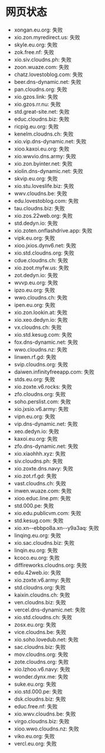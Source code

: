 # 网页状态
- xongan.eu.org: 失败
- xio.zon.myredirect.us: 失败
- skyle.eu.org: 失败
- zok.free.nf: 失败
- xio.siv.cloudns.ph: 失败
- zoon.wuaze.com: 失败
- chatz.lovestoblog.com: 失败
- beer.dns-dynamic.net: 失败
- pan.cloudns.org: 失败
- xio.gzos.link: 失败
- xio.gzos.rr.nu: 失败
- std.great-site.net: 失败
- educ.cloudns.biz: 失败
- ricpig.eu.org: 失败
- kenelm.cloudns.ch: 失败
- xio.vip.dns-dynamic.net: 失败
- xioo.kaxoi.eu.org: 失败
- xio.wwvio.dns.army: 失败
- xio.zon.byinter.net: 失败
- xiolin.dns-dynamic.net: 失败
- skvip.eu.org: 失败
- xio.stu.loveslife.biz: 失败
- wwv.cloudns.be: 失败
- edu.lovestoblog.com: 失败
- tau.cloudns.biz: 失败
- xio.zos.22web.org: 失败
- std.dedyn.io: 失败
- xio.zoten.onflashdrive.app: 失败
- vipk.eu.org: 失败
- xioo.jxios.dynv6.net: 失败
- xio.std.cloudns.org: 失败
- cdue.cloudns.ch: 失败
- xio.zoot.myfw.us: 失败
- zot.dedyn.io: 失败
- wvvp.eu.org: 失败
- ipzo.eu.org: 失败
- wwo.cloudns.ch: 失败
- ipen.eu.org: 失败
- xio.zon.lookin.at: 失败
- xio.xeo.dedyn.io: 失败
- vx.cloudns.ch: 失败
- xio.std.kesug.com: 失败
- fox.dns-dynamic.net: 失败
- wwo.cloudns.nz: 失败
- linwen.rf.gd: 失败
- svip.cloudns.org: 失败
- daiwen.infinityfreeapp.com: 失败
- stds.eu.org: 失败
- xio.zoxte.v6.rocks: 失败
- zfo.cloudns.org: 失败
- soho.perslist.com: 失败
- xio.jxsio.v6.army: 失败
- vipn.eu.org: 失败
- vip.dns-dynamic.net: 失败
- xeo.dedyn.io: 失败
- kaxoi.eu.org: 失败
- zfo.dns-dynamic.net: 失败
- xio.xiaohhh.xyz: 失败
- siv.cloudns.ph: 失败
- xio.zoxte.dns.navy: 失败
- xio.zot.rf.gd: 失败
- vast.cloudns.ch: 失败
- inwen.wuaze.com: 失败
- xioo.educ.line.pm: 失败
- std.000.pe: 失败
- xio.edu.publicvm.com: 失败
- std.kesug.com: 失败
- xio.xn--ebbpo8a.xn--y9a3aq: 失败
- linqing.eu.org: 失败
- xio.sac.cloudns.biz: 失败
- linqin.eu.org: 失败
- kcoco.eu.org: 失败
- diffireworks.cloudns.org: 失败
- edu.42web.io: 失败
- xio.zoxte.v6.army: 失败
- std.cloudns.org: 失败
- kaixin.cloudns.ch: 失败
- ven.cloudns.biz: 失败
- vercel.dns-dynamic.net: 失败
- xio.std.cloudns.ch: 失败
- zosx.eu.org: 失败
- vice.cloudns.be: 失败
- xio.soho.lovedub.net: 失败
- sac.cloudns.biz: 失败
- mov.cloudns.org: 失败
- zote.cloudns.org: 失败
- xio.lzhoo.v6.navy: 失败
- wonder.dynx.me: 失败
- suke.eu.org: 失败
- xio.std.000.pe: 失败
- dsk.cloudns.biz: 失败
- educ.free.nf: 失败
- xio.wwv.cloudns.be: 失败
- virgo.cloudns.biz: 失败
- xioo.wwo.cloudns.nz: 失败
- viko.eu.org: 失败
- vercl.eu.org: 失败

